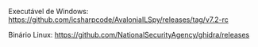 Executável de Windows:  
https://github.com/icsharpcode/AvaloniaILSpy/releases/tag/v7.2-rc  

Binário Linux:
https://github.com/NationalSecurityAgency/ghidra/releases
